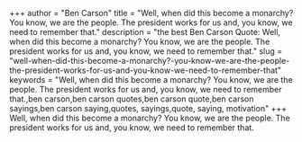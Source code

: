 +++
author = "Ben Carson"
title = "Well, when did this become a monarchy? You know, we are the people. The president works for us and, you know, we need to remember that."
description = "the best Ben Carson Quote: Well, when did this become a monarchy? You know, we are the people. The president works for us and, you know, we need to remember that."
slug = "well-when-did-this-become-a-monarchy?-you-know-we-are-the-people-the-president-works-for-us-and-you-know-we-need-to-remember-that"
keywords = "Well, when did this become a monarchy? You know, we are the people. The president works for us and, you know, we need to remember that.,ben carson,ben carson quotes,ben carson quote,ben carson sayings,ben carson saying,quotes, sayings,quote, saying, motivation"
+++
Well, when did this become a monarchy? You know, we are the people. The president works for us and, you know, we need to remember that.
